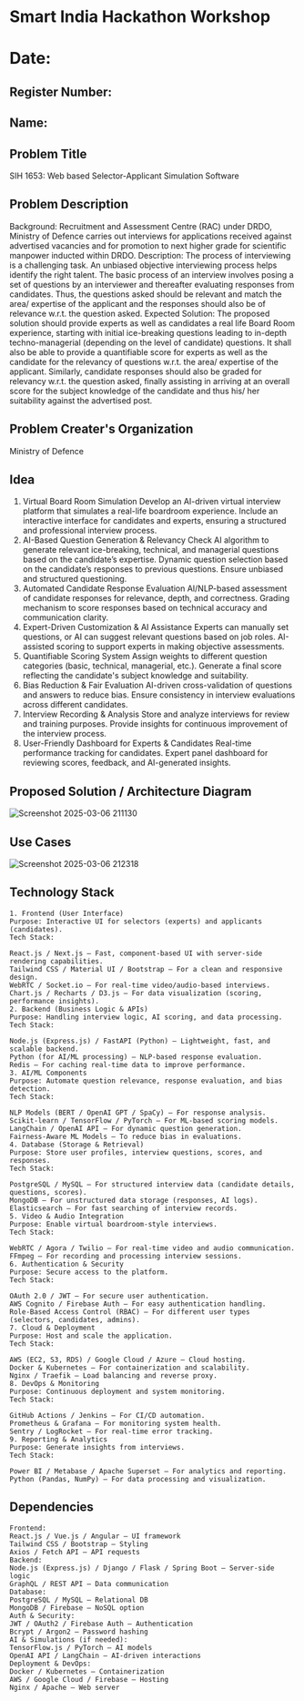 # Smart India Hackathon Workshop
# Date:
## Register Number:
## Name:
## Problem Title
SIH 1653: Web based Selector-Applicant Simulation Software
## Problem Description
Background: Recruitment and Assessment Centre (RAC) under DRDO, Ministry of Defence carries out interviews for applications received against advertised vacancies and for promotion to next higher grade for scientific manpower inducted within DRDO. Description: The process of interviewing is a challenging task. An unbiased objective interviewing process helps identify the right talent. The basic process of an interview involves posing a set of questions by an interviewer and thereafter evaluating responses from candidates. Thus, the questions asked should be relevant and match the area/ expertise of the applicant and the responses should also be of relevance w.r.t. the question asked. Expected Solution: The proposed solution should provide experts as well as candidates a real life Board Room experience, starting with initial ice-breaking questions leading to in-depth techno-managerial (depending on the level of candidate) questions. It shall also be able to provide a quantifiable score for experts as well as the candidate for the relevancy of questions w.r.t. the area/ expertise of the applicant. Similarly, candidate responses should also be graded for relevancy w.r.t. the question asked, finally assisting in arriving at an overall score for the subject knowledge of the candidate and thus his/ her suitability against the advertised post.

## Problem Creater's Organization
Ministry of Defence

## Idea
1. Virtual Board Room Simulation
Develop an AI-driven virtual interview platform that simulates a real-life boardroom experience.
Include an interactive interface for candidates and experts, ensuring a structured and professional interview process.
2. AI-Based Question Generation & Relevancy Check
AI algorithm to generate relevant ice-breaking, technical, and managerial questions based on the candidate’s expertise.
Dynamic question selection based on the candidate’s responses to previous questions.
Ensure unbiased and structured questioning.
3. Automated Candidate Response Evaluation
AI/NLP-based assessment of candidate responses for relevance, depth, and correctness.
Grading mechanism to score responses based on technical accuracy and communication clarity.
4. Expert-Driven Customization & AI Assistance
Experts can manually set questions, or AI can suggest relevant questions based on job roles.
AI-assisted scoring to support experts in making objective assessments.
5. Quantifiable Scoring System
Assign weights to different question categories (basic, technical, managerial, etc.).
Generate a final score reflecting the candidate's subject knowledge and suitability.
6. Bias Reduction & Fair Evaluation
AI-driven cross-validation of questions and answers to reduce bias.
Ensure consistency in interview evaluations across different candidates.
7. Interview Recording & Analysis
Store and analyze interviews for review and training purposes.
Provide insights for continuous improvement of the interview process.
8. User-Friendly Dashboard for Experts & Candidates
Real-time performance tracking for candidates.
Expert panel dashboard for reviewing scores, feedback, and AI-generated insights.
## Proposed Solution / Architecture Diagram
![Screenshot 2025-03-06 211130](https://github.com/user-attachments/assets/fac91bf4-7170-4d13-817d-d38aab526ed0)
## Use Cases
![Screenshot 2025-03-06 212318](https://github.com/user-attachments/assets/a29d4193-0f4d-4925-8334-24eb881e44d2)
## Technology Stack
```
1. Frontend (User Interface)
Purpose: Interactive UI for selectors (experts) and applicants (candidates).
Tech Stack:

React.js / Next.js – Fast, component-based UI with server-side rendering capabilities.
Tailwind CSS / Material UI / Bootstrap – For a clean and responsive design.
WebRTC / Socket.io – For real-time video/audio-based interviews.
Chart.js / Recharts / D3.js – For data visualization (scoring, performance insights).
2. Backend (Business Logic & APIs)
Purpose: Handling interview logic, AI scoring, and data processing.
Tech Stack:

Node.js (Express.js) / FastAPI (Python) – Lightweight, fast, and scalable backend.
Python (for AI/ML processing) – NLP-based response evaluation.
Redis – For caching real-time data to improve performance.
3. AI/ML Components
Purpose: Automate question relevance, response evaluation, and bias detection.
Tech Stack:

NLP Models (BERT / OpenAI GPT / SpaCy) – For response analysis.
Scikit-learn / TensorFlow / PyTorch – For ML-based scoring models.
LangChain / OpenAI API – For dynamic question generation.
Fairness-Aware ML Models – To reduce bias in evaluations.
4. Database (Storage & Retrieval)
Purpose: Store user profiles, interview questions, scores, and responses.
Tech Stack:

PostgreSQL / MySQL – For structured interview data (candidate details, questions, scores).
MongoDB – For unstructured data storage (responses, AI logs).
Elasticsearch – For fast searching of interview records.
5. Video & Audio Integration
Purpose: Enable virtual boardroom-style interviews.
Tech Stack:

WebRTC / Agora / Twilio – For real-time video and audio communication.
FFmpeg – For recording and processing interview sessions.
6. Authentication & Security
Purpose: Secure access to the platform.
Tech Stack:

OAuth 2.0 / JWT – For secure user authentication.
AWS Cognito / Firebase Auth – For easy authentication handling.
Role-Based Access Control (RBAC) – For different user types (selectors, candidates, admins).
7. Cloud & Deployment
Purpose: Host and scale the application.
Tech Stack:

AWS (EC2, S3, RDS) / Google Cloud / Azure – Cloud hosting.
Docker & Kubernetes – For containerization and scalability.
Nginx / Traefik – Load balancing and reverse proxy.
8. DevOps & Monitoring
Purpose: Continuous deployment and system monitoring.
Tech Stack:

GitHub Actions / Jenkins – For CI/CD automation.
Prometheus & Grafana – For monitoring system health.
Sentry / LogRocket – For real-time error tracking.
9. Reporting & Analytics
Purpose: Generate insights from interviews.
Tech Stack:

Power BI / Metabase / Apache Superset – For analytics and reporting.
Python (Pandas, NumPy) – For data processing and visualization.
```
## Dependencies
```
Frontend:
React.js / Vue.js / Angular – UI framework
Tailwind CSS / Bootstrap – Styling
Axios / Fetch API – API requests
Backend:
Node.js (Express.js) / Django / Flask / Spring Boot – Server-side logic
GraphQL / REST API – Data communication
Database:
PostgreSQL / MySQL – Relational DB
MongoDB / Firebase – NoSQL option
Auth & Security:
JWT / OAuth2 / Firebase Auth – Authentication
Bcrypt / Argon2 – Password hashing
AI & Simulations (if needed):
TensorFlow.js / PyTorch – AI models
OpenAI API / LangChain – AI-driven interactions
Deployment & DevOps:
Docker / Kubernetes – Containerization
AWS / Google Cloud / Firebase – Hosting
Nginx / Apache – Web server
```
